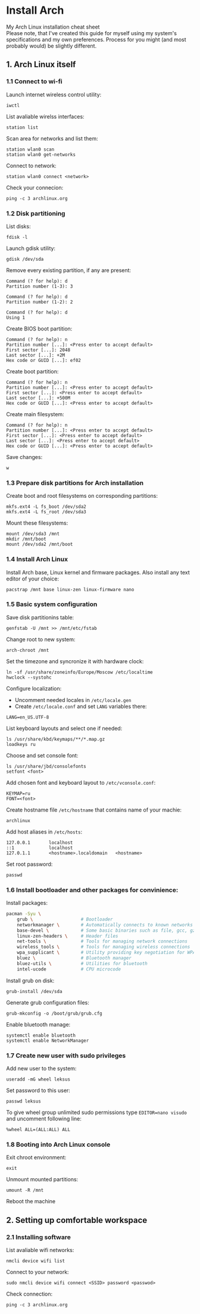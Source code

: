# Install Arch
My Arch Linux installation cheat sheet  
Please note, that I've created this guide for myself using my system's specifications and my own preferences. Process for you might (and most probably would) be slightly different. 

## 1. Arch Linux itself
### 1.1 Connect to wi-fi
Launch internet wireless control utility:
```
iwctl
```
List avaliable wirelss interfaces:
```
station list
```
Scan area for networks and list them:
```
station wlan0 scan
station wlan0 get-networks
```
Connect to network:
```
station wlan0 connect <network>
```
Check your connecion:
```
ping -c 3 archlinux.org
```

### 1.2 Disk partitioning
List disks:
```
fdisk -l
```
Launch gdisk utility:
```
gdisk /dev/sda
```
Remove every existing partition, if any are present:
```
Command (? for help): d
Partition number (1-3): 3

Command (? for help): d
Partition number (1-2): 2

Command (? for help): d
Using 1
```
Create BIOS boot partition:
```
Command (? for help): n
Partition number [...]: <Press enter to accept default>
First sector [...]: 2048
Last sector [...]: +2M
Hex code or GUID [...]: ef02
```
Create boot partition:
```
Command (? for help): n
Partition number [...]: <Press enter to accept default>
First sector [...]: <Press enter to accept default>
Last sector [...]: +500M
Hex code or GUID [...]: <Press enter to accept default>
```
Create main filesystem:
```
Command (? for help): n
Partition number [...]: <Press enter to accept default>
First sector [...]: <Press enter to accept default>
Last sector [...]: <Press enter to accept default>
Hex code or GUID [...]: <Press enter to accept default>
```
Save changes:
```
w
```

### 1.3 Prepare disk partitions for Arch installation
Create boot and root filesystems on corresponding partitions:
```
mkfs.ext4 -L fs_boot /dev/sda2
mkfs.ext4 -L fs_root /dev/sda3
```
Mount these filesystems:
```
mount /dev/sda3 /mnt
mkdir /mnt/boot
mount /dev/sda2 /mnt/boot
```

### 1.4 Install Arch Linux
Install Arch base, Linux kernel and firmware packages. Also install any text editor of your choice:
```
pacstrap /mnt base linux-zen linux-firmware nano
```

### 1.5 Basic system configuration
Save disk partitionins table:
```
genfstab -U /mnt >> /mnt/etc/fstab
```
Change root to new system:
```
arch-chroot /mnt
```
Set the timezone and syncronize it with hardware clock:
```
ln -sf /usr/share/zoneinfo/Europe/Moscow /etc/localtime
hwclock --systohc
```
Configure localization:
* Uncomment needed locales in `/etc/locale.gen`
* Create `/etc/locale.conf` and set `LANG` variables there:
```
LANG=en_US.UTF-8
```
List keyboard layouts and select one if needed:
```
ls /usr/share/kbd/keymaps/**/*.map.gz
loadkeys ru
```
Choose and set console font:
```
ls /usr/share/jbd/consolefonts
setfont <font>
```
Add chosen font and keyboard layout to `/etc/vconsole.conf`:
```
KEYMAP=ru
FONT=<font>
```
Create hostname file `/etc/hostname` that contains name of your machie:
```
archlinux
```
Add host aliases in `/etc/hosts`:
```
127.0.0.1       localhost
::1             localhost
127.0.1.1       <hostname>.localdomain   <hostname>
```
Set root password:
```
passwd
```

### 1.6 Install bootloader and other packages for convinience:
Install packages:
```bash
pacman -Syu \
    grub \                  # Bootloader
    networkmanager \        # Automatically connects to known networks
    base-devel \            # Some basic binaries such as file, gcc, gzip and other
    linux-zen-headers \     # Header files
    net-tools \             # Tools for managing network connections
    wireless_tools \        # Tools for managing wireless connections
    wpa_supplicant \        # Utility providing key negotiation for WPA wireless networks
    bluez \                 # Bluetooth manager
    bluez-utils \           # Utilities for bluetooth
    intel-ucode             # CPU microcode
```
Install grub on disk:
```
grub-install /dev/sda
```
Generate grub configuration files:
```
grub-mkconfig -o /boot/grub/grub.cfg
```
Enable bluetooth manage:
```
systemctl enable bluetooth
systemctl enable NetworkManager
```

### 1.7 Create new user with sudo privileges
Add new user to the system:
```
useradd -mG wheel leksus
```
Set password to this user:
```
passwd leksus
```
To give wheel group unlimited sudo permissions type `EDITOR=nano visudo` and uncomment following line:
```
%wheel ALL=(ALL:ALL) ALL
``` 

### 1.8 Booting into Arch Linux console
Exit chroot environment:
```
exit
```
Unmount mounted partitions:
```
umount -R /mnt
```
Reboot the machine

## 2. Setting up comfortable workspace
### 2.1 Installing software
List avaliable wifi networks:
```
nmcli device wifi list
```
Connect to your network:
```
sudo nmcli device wifi connect <SSID> password <passwod>
```
Check connection:
```
ping -c 3 archlinux.org
```
